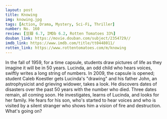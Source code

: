 ```yaml
---
layout: post 
title: Knowing
img: knowing.jpg
tags: [Action, Drama, Mystery, Sci-Fi, Thriller]
number: No. 160
review: [豆瓣 6.7, IMDb 6.2, Rotten Tomatoes 33%]
douban_link: https://movie.douban.com/subject/2354729//
imdb_link: https://www.imdb.com/title/tt0448011/
rotten_link: https://www.rottentomatoes.com/m/knowing
---
```


In the fall of 1959, for a time capsule, students draw pictures of life as they imagine it will be in 50 years. Lucinda, an odd child who hears voices, swiftly writes a long string of numbers. In 2009, the capsule is opened; student Caleb Koestler gets Lucinda's "drawing" and his father John, an astrophysicist and grieving widower, takes a look. He discovers dates of disasters over the past 50 years with the number who died. Three dates remain, all coming soon. He investigates, learns of Lucinda, and looks for her family. He fears for his son, who's started to hear voices and who is visited by a silent stranger who shows him a vision of fire and destruction. What's going on?